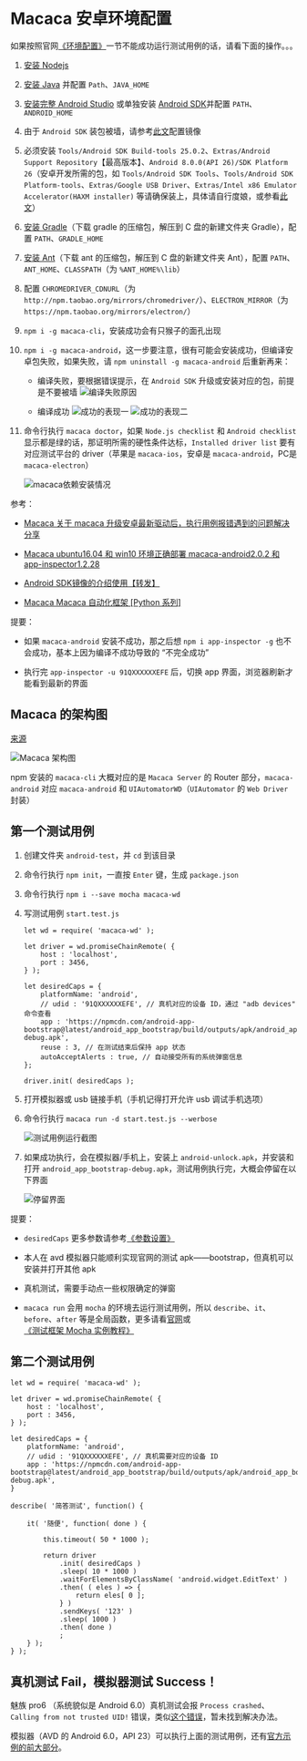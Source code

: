 # Macaca 安卓环境配置

如果按照官网[《环境配置》](https://macacajs.github.io/zh/environment-setup)一节不能成功运行测试用例的话，请看下面的操作。。。

1. [安装 Nodejs](https://nodejs.org/)

1. [安装 Java](http://www.oracle.com/technetwork/java/javase/downloads/jdk8-downloads-2133151.html) 并配置 `Path`、`JAVA_HOME`

1. [安装完整 Android Studio](http://www.android-studio.org/) 或单独安装 [Android SDK](http://tools.android-studio.org/index.php/sdk)并配置 `PATH`、`ANDROID_HOME`

1. 由于 `Android SDK` 装包被墙，请参考[此文](https://www.cnblogs.com/firstcsharp/p/4381262.html)配置镜像

1. 必须安装 `Tools/Android SDK Build-tools 25.0.2`、`Extras/Android Support Repository`【最高版本】、`Android 8.0.0(API 26)/SDK Platform 26`（安卓开发所需的包，如 `Tools/Android SDK Tools`、`Tools/Android SDK Platform-tools`、`Extras/Google USB Driver`、`Extras/Intel x86 Emulator Accelerator(HAXM installer)` 等请确保装上，具体请自行度娘，或参看[此文](https://www.cnblogs.com/kangjianwei101/p/5621238.html)）

1. [安装 Gradle](https://gradle.org/install/#manually)（下载 gradle 的压缩包，解压到 C 盘的新建文件夹 Gradle），配置 `PATH`、`GRADLE_HOME`

1. [安装 Ant](http://ant.apache.org/bindownload.cgi)（下载 ant 的压缩包，解压到 C 盘的新建文件夹 Ant），配置 `PATH`、`ANT_HOME`、`CLASSPATH`（为 `%ANT_HOME%\lib`）

1. 配置 `CHROMEDRIVER_CDNURL`（为 `http://npm.taobao.org/mirrors/chromedriver/`）、`ELECTRON_MIRROR`（为 `https://npm.taobao.org/mirrors/electron/`）

1. `npm i -g macaca-cli`，安装成功会有只猴子的面孔出现

1. `npm i -g macaca-android`，这一步要注意，很有可能会安装成功，但编译安卓包失败，如果失败，请 `npm uninstall -g macaca-android` 后重新再来：

    * 编译失败，要根据错误提示，在 `Android SDK` 升级或安装对应的包，前提是不要被墙
    ![编译失败原因](resource/0001-0001.png)

    * 编译成功
    ![成功的表现一](resource/0001-0002.png)
    ![成功的表现二](resource/0001-0003.png)

1. 命令行执行 `macaca doctor`，如果 `Node.js checklist` 和 `Android checklist` 显示都是绿的话，那证明所需的硬性条件达标，`Installed driver list` 要有对应测试平台的 driver（苹果是 `macaca-ios`，安卓是 `macaca-android`，PC是 `macaca-electron`）

    ![macaca依赖安装情况](resource/0001-0004.png)

参考：

* [Macaca 关于 macaca 升级安卓最新驱动后，执行用例报错遇到的问题解决分享 ](https://testerhome.com/topics/8659)

* [Macaca ubuntu16.04 和 win10 环境正确部署 macaca-android2.0.2 和 app-inspector1.2.28](https://testerhome.com/topics/8618Android)

* [Android SDK镜像的介绍使用【转发】](https://www.cnblogs.com/firstcsharp/p/4381262.html)

* [Macaca Macaca 自动化框架 [Python 系列]](https://testerhome.com/topics/7898)

提要：

* 如果 `macaca-android` 安装不成功，那之后想 `npm i app-inspector -g` 也不会成功，基本上因为编译不成功导致的 “不完全成功”

* 执行完 `app-inspector -u 91QXXXXXXEFE` 后，切换 app 界面，浏览器刷新才能看到最新的界面

## Macaca 的架构图

[来源](https://macacajs.github.io/zh/nosmoke)

![Macaca 架构图](resource/0001-0005.jpg)

npm 安装的 `macaca-cli` 大概对应的是 `Macaca Server` 的 Router 部分，`macaca-android` 对应 `macaca-android` 和 `UIAutomatorWD`（`UIAutomator` 的 `Web Driver` 封装）

## 第一个测试用例

1. 创建文件夹 `android-test`，并 `cd` 到该目录

1. 命令行执行 `npm init`，一直按 `Enter` 键，生成 `package.json`

1. 命令行执行 `npm i --save mocha macaca-wd`

1. 写测试用例 `start.test.js`

    ```
    let wd = require( 'macaca-wd' );

    let driver = wd.promiseChainRemote( {
        host : 'localhost',
        port : 3456,
    } );

    let desiredCaps = {
        platformName: 'android',
        // udid : '91QXXXXXXEFE', // 真机对应的设备 ID，通过 "adb devices" 命令查看
        app : 'https://npmcdn.com/android-app-bootstrap@latest/android_app_bootstrap/build/outputs/apk/android_app_bootstrap-debug.apk',
        reuse : 3, // 在测试结束后保持 app 状态
        autoAcceptAlerts : true, // 自动接受所有的系统弹窗信息
    };

    driver.init( desiredCaps );
    ```

1. 打开模拟器或 usb 链接手机（手机记得打开允许 usb 调试手机选项）

1. 命令行执行 `macaca run -d start.test.js --werbose`

    ![测试用例运行截图](resource/0001-0006.png)

1. 如果成功执行，会在模拟器/手机上，安装上 `android-unlock.apk`，并安装和打开 `android_app_bootstrap-debug.apk`，测试用例执行完，大概会停留在以下界面

    ![停留界面](resource/0001-0007.png)

提要：

* `desiredCaps` 更多参数请参考[《参数设置》](https://macacajs.github.io/zh/helpful-settings)

* 本人在 avd 模拟器只能顺利实现官网的测试 apk——bootstrap，但真机可以安装并打开其他 apk

* 真机测试，需要手动点一些权限确定的弹窗

* `macaca run` 会用 `mocha` 的环境去运行测试用例，所以 `describe`、`it`、`before`、`after` 等是全局函数，更多请看[官网](http://mochajs.org/)或[《测试框架 Mocha 实例教程》](http://www.ruanyifeng.com/blog/2015/12/a-mocha-tutorial-of-examples.html)

## 第二个测试用例

```
let wd = require( 'macaca-wd' );

let driver = wd.promiseChainRemote( {
    host : 'localhost',
    port : 3456,
} );

let desiredCaps = {
    platformName: 'android',
    // udid : '91QXXXXXXEFE', // 真机需要对应的设备 ID
    app : 'https://npmcdn.com/android-app-bootstrap@latest/android_app_bootstrap/build/outputs/apk/android_app_bootstrap-debug.apk',
}

describe( '简答测试', function() {

    it( '随便', function( done ) {

        this.timeout( 50 * 1000 );

        return driver
            .init( desiredCaps )
            .sleep( 10 * 1000 )
            .waitForElementsByClassName( 'android.widget.EditText' )
            .then( ( eles ) => {
                return eles[ 0 ];
            } )
            .sendKeys( '123' )
            .sleep( 1000 )
            .then( done )
            ;
    } );
} );
```

## 真机测试 Fail，模拟器测试 Success！

魅族 pro6 （系统貌似是 Android 6.0）真机测试会报 `Process crashed`、`Calling from not trusted UID!` 错误，类似[这个错误](https://github.com/alibaba/macaca/issues/731)，暂未找到解决办法。

模拟器（AVD 的 Android 6.0，API 23）可以执行上面的测试用例，还有[官方示例的前大部分](https://github.com/macaca-sample/sample-nodejs/blob/master/macaca-test/mobile-app-sample.test.js)。